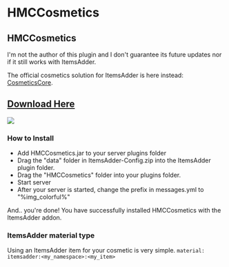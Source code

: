 # HMCCosmetics

## HMCCosmetics


<Warning>
I'm not the author of this plugin and I don't guarantee its future updates nor if it still works with ItemsAdder.

The official cosmetics solution for ItemsAdder is here instead: [CosmeticsCore](cosmeticscore.md).
</Warning>


## [Download Here](https://www.spigotmc.org/resources/hmccosmetics.100107/)

![](../../.gitbook/assets/HMCCOSMETICS-1.png)

### How to Install

* Add HMCCosmetics.jar to your server plugins folder
* Drag the "data" folder in ItemsAdder-Config.zip into the ItemsAdder plugin folder.
* Drag the "HMCCosmetics" folder into your plugins folder.
* Start server
* After your server is started, change the prefix in messages.yml to "%img\_colorful%"

And.. you're done! You have successfully installed HMCCosmetics with the ItemsAdder addon.

### ItemsAdder material type

Using an ItemsAdder item for your cosmetic is very simple. `material: itemsadder:<my_namespace>:<my_item>`
